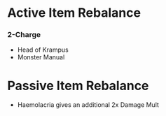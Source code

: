 # Active Item Rebalance
### 2-Charge
- Head of Krampus
- Monster Manual
# Passive Item Rebalance
- Haemolacria gives an additional 2x Damage Mult
